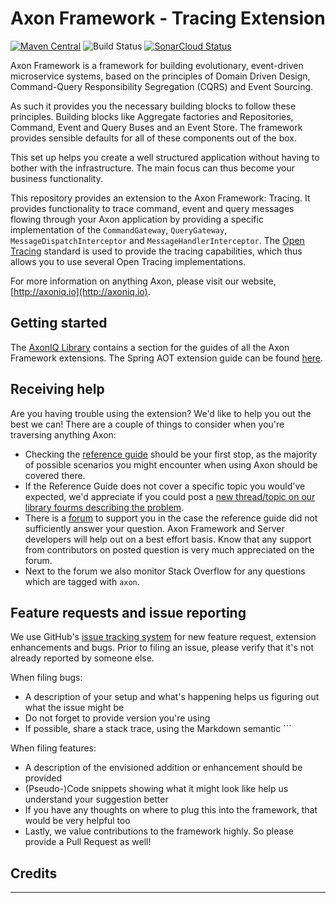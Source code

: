 # Axon Framework - Tracing Extension 
[![Maven Central](https://maven-badges.herokuapp.com/maven-central/org.axonframework.extensions.tracing/axon-tracing/badge.svg)](https://maven-badges.herokuapp.com/maven-central/org.axonframework.extensions.tracing/axon-tracing/)
![Build Status](https://github.com/AxonFramework/extension-tracing/workflows/Tracing%20Extension/badge.svg?branch=master)
[![SonarCloud Status](https://sonarcloud.io/api/project_badges/measure?project=AxonFramework_extension-tracing&metric=alert_status)](https://sonarcloud.io/dashboard?id=AxonFramework_extension-tracing)

Axon Framework is a framework for building evolutionary, event-driven microservice systems,
 based on the principles of Domain Driven Design, Command-Query Responsibility Segregation (CQRS) and Event Sourcing.

As such it provides you the necessary building blocks to follow these principles. 
Building blocks like Aggregate factories and Repositories, Command, Event and Query Buses and an Event Store.
The framework provides sensible defaults for all of these components out of the box.

This set up helps you create a well structured application without having to bother with the infrastructure.
The main focus can thus become your business functionality.

This repository provides an extension to the Axon Framework: Tracing.
It provides functionality to trace command, event and query messages flowing through your Axon application by providing 
 a specific implementation of the `CommandGateway`, `QueryGateway`, `MessageDispatchInterceptor` and
 `MessageHandlerInterceptor`.
The [Open Tracing](https://opentracing.io/) standard is used to provide the tracing capabilities,
 which thus allows you to use several Open Tracing implementations. 
  
For more information on anything Axon, please visit our website, [http://axoniq.io](http://axoniq.io).

## Getting started

The [AxonIQ Library](https://library.axoniq.io) contains a section for the guides of all the Axon Framework extensions.
The Spring AOT extension guide can be found [here](https://library.axoniq.io/home/guides/axon-framework.html).

## Receiving help

Are you having trouble using the extension? 
We'd like to help you out the best we can!
There are a couple of things to consider when you're traversing anything Axon:

* Checking the [reference guide](https://library.axoniq.io/axon_framework_ref/) should be your first stop,
  as the majority of possible scenarios you might encounter when using Axon should be covered there.
* If the Reference Guide does not cover a specific topic you would've expected,
  we'd appreciate if you could post a [new thread/topic on our library fourms describing the problem](https://discuss.axoniq.io/c/26).
* There is a [forum](https://discuss.axoniq.io/) to support you in the case the reference guide did not sufficiently answer your question.
Axon Framework and Server developers will help out on a best effort basis.
Know that any support from contributors on posted question is very much appreciated on the forum.
* Next to the forum we also monitor Stack Overflow for any questions which are tagged with `axon`.

## Feature requests and issue reporting

We use GitHub's [issue tracking system](https://github.com/AxonFramework/extension-tracing/issues) for new feature 
request, extension enhancements and bugs. 
Prior to filing an issue, please verify that it's not already reported by someone else.

When filing bugs:
* A description of your setup and what's happening helps us figuring out what the issue might be
* Do not forget to provide version you're using
* If possible, share a stack trace, using the Markdown semantic ```

When filing features:
* A description of the envisioned addition or enhancement should be provided
* (Pseudo-)Code snippets showing what it might look like help us understand your suggestion better 
* If you have any thoughts on where to plug this into the framework, that would be very helpful too
* Lastly, we value contributions to the framework highly. So please provide a Pull Request as well!
 
## Credits

---